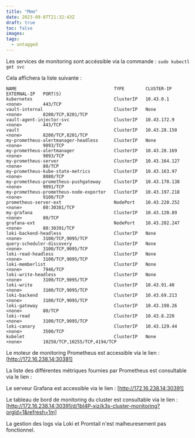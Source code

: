 ```yaml
---
title: "Mmm"
date: 2023-09-07T21:32:43Z
draft: true
toc: false
images:
tags:
  - untagged
---
```


Les services de monitoring sont accéssible via la commande :
` sudo kubectl get svc `

Cela affichera la liste suivante : 
```
NAME                                     TYPE        CLUSTER-IP      EXTERNAL-IP   PORT(S)                     
kubernetes                               ClusterIP   10.43.0.1       <none>        443/TCP                     
vault-internal                           ClusterIP   None            <none>        8200/TCP,8201/TCP           
vault-agent-injector-svc                 ClusterIP   10.43.172.9     <none>        443/TCP                     
vault                                    ClusterIP   10.43.28.150    <none>        8200/TCP,8201/TCP           
my-prometheus-alertmanager-headless      ClusterIP   None            <none>        9093/TCP                    
my-prometheus-alertmanager               ClusterIP   10.43.28.169    <none>        9093/TCP                    
my-prometheus-server                     ClusterIP   10.43.164.127   <none>        80/TCP                      
my-prometheus-kube-state-metrics         ClusterIP   10.43.163.97    <none>        8080/TCP                    
my-prometheus-prometheus-pushgateway     ClusterIP   10.43.170.138   <none>        9091/TCP                    
my-prometheus-prometheus-node-exporter   ClusterIP   10.43.197.218   <none>        9100/TCP                    
prometheus-server-ext                    NodePort    10.43.220.252   <none>        80:30381/TCP                
my-grafana                               ClusterIP   10.43.120.89    <none>        80/TCP                      
grafana-ext                              NodePort    10.43.202.247   <none>        80:30391/TCP                
loki-backend-headless                    ClusterIP   None            <none>        3100/TCP,9095/TCP           
query-scheduler-discovery                ClusterIP   None            <none>        3100/TCP,9095/TCP           
loki-read-headless                       ClusterIP   None            <none>        3100/TCP,9095/TCP           
loki-memberlist                          ClusterIP   None            <none>        7946/TCP                    
loki-write-headless                      ClusterIP   None            <none>        3100/TCP,9095/TCP           
loki-write                               ClusterIP   10.43.91.40     <none>        3100/TCP,9095/TCP           
loki-backend                             ClusterIP   10.43.69.213    <none>        3100/TCP,9095/TCP           
loki-gateway                             ClusterIP   10.43.198.26    <none>        80/TCP                      
loki-read                                ClusterIP   10.43.8.220     <none>        3100/TCP,9095/TCP           
loki-canary                              ClusterIP   10.43.129.44    <none>        3500/TCP                    
kubelet                                  ClusterIP   None            <none>        10250/TCP,10255/TCP,4194/TCP

```


Le moteur de monitoring Prometheus est accessible via le lien : [http://172.16.238.14:30381]

La liste des différentes métriques fournies par Prometheus est consultable via le lien : 

Le serveur Grafana est accessible via le lien : [http://172.16.238.14:30391]

Le tableau de bord de monitoring du cluster est consultable via le lien : [http://172.16.238.14:30391/d/1bI4P-xiz/k3s-cluster-monitoring?orgId=1&refresh=1m]

La gestion des logs via Loki et Promtail n'est malheuresement pas fonctionnel.
